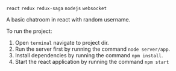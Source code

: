 ```react``` ```redux``` ```redux-saga``` ```nodejs``` ```websocket```

A basic chatroom in react with random username.


To run the project:

1. Open ```terminal``` navigate to project dir.
2. Run the server first by running the command ```node server/app```.
3. Install dependencies by running the command ```npm install```.
4. Start the react application by running the command ```npm start```

